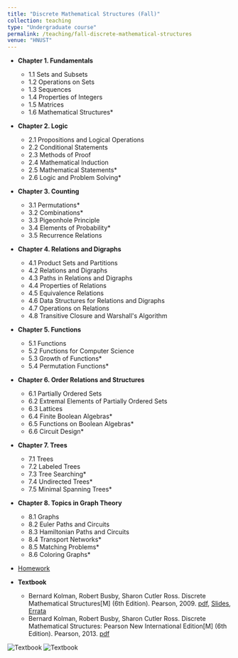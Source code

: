 ```yaml
---
title: "Discrete Mathematical Structures (Fall)"
collection: teaching
type: "Undergraduate course"
permalink: /teaching/fall-discrete-mathematical-structures
venue: "HNUST"
---
```

* **Chapter 1. Fundamentals**
  * 1.1 Sets and Subsets
  * 1.2 Operations on Sets
  * 1.3 Sequences
  * 1.4 Properties of Integers
  * 1.5 Matrices
  * 1.6 Mathematical Structures*
* **Chapter 2. Logic**
  * 2.1 Propositions and Logical Operations
  * 2.2 Conditional Statements
  * 2.3 Methods of Proof
  * 2.4 Mathematical Induction
  * 2.5 Mathematical Statements*
  * 2.6 Logic and Problem Solving*
* **Chapter 3. Counting**
  * 3.1 Permutations*
  * 3.2 Combinations*
  * 3.3 Pigeonhole Principle
  * 3.4 Elements of Probability*
  * 3.5 Recurrence Relations
* **Chapter 4. Relations and Digraphs**
  * 4.1 Product Sets and Partitions
  * 4.2 Relations and Digraphs
  * 4.3 Paths in Relations and Digraphs
  * 4.4 Properties of Relations
  * 4.5 Equivalence Relations
  * 4.6 Data Structures for Relations and Digraphs
  * 4.7 Operations on Relations
  * 4.8 Transitive Closure and Warshall's Algorithm
* **Chapter 5. Functions**
  * 5.1 Functions
  * 5.2 Functions for Computer Science
  * 5.3 Growth of Functions*
  * 5.4 Permutation Functions*
* **Chapter 6. Order Relations and Structures**
  * 6.1 Partially Ordered Sets
  * 6.2 Extremal Elements of Partially Ordered Sets
  * 6.3 Lattices
  * 6.4 Finite Boolean Algebras*
  * 6.5 Functions on Boolean Algebras*
  * 6.6 Circuit Design*
* **Chapter 7. Trees**
  * 7.1 Trees
  * 7.2 Labeled Trees
  * 7.3 Tree Searching*
  * 7.4 Undirected Trees*
  * 7.5 Minimal Spanning Trees*
* **Chapter 8. Topics in Graph Theory**
  * 8.1 Graphs
  * 8.2 Euler Paths and Circuits
  * 8.3 Hamiltonian Paths and Circuits
  * 8.4 Transport Networks*
  * 8.5 Matching Problems*
  * 8.6 Coloring Graphs*

* [Homework](https://github.com/guoshengkang/guoshengkang.github.io/blob/master/_teaching/fall-discrete-mathematical-structures-HW.md)  
* **Textbook**
  * Bernard Kolman, Robert Busby, Sharon Cutler Ross. Discrete Mathematical Structures[M] (6th Edition). Pearson, 2009. [pdf](https://pan.baidu.com/s/1GqlOvWpghCkHLEddAmHShA), [Slides](https://pan.baidu.com/s/1yLgaWig5ryX0BAvTPlJ_2Q), [Errata](https://github.com/guoshengkang/guoshengkang.github.io/blob/master/_teaching/errors-in-discrete-mathematical-structures.md)  
  * Bernard Kolman, Robert Busby, Sharon Cutler Ross. Discrete Mathematical Structures: Pearson New International Edition[M] (6th Edition). Pearson, 2013. [pdf](https://pan.baidu.com/s/1QooN-9q2GAIBek8vUONVWA)

![Textbook](http://guoshengkang.github.io/files/2021_Fall_Discrete_Mathematical_Structures-教材封面1.jpg)&nbsp;![Textbook](http://guoshengkang.github.io/files/2021_Fall_Discrete_Mathematical_Structures-教材封面2.jpg)
